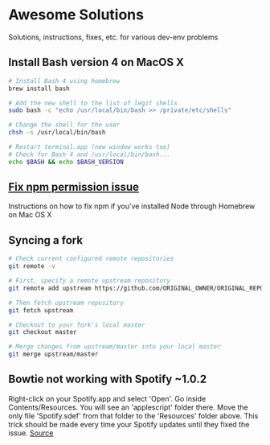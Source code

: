 # Awesome Solutions

Solutions, instructions, fixes, etc. for various dev-env problems

## Install Bash version 4 on MacOS X
```bash
# Install Bash 4 using homebrew
brew install bash

# Add the new shell to the list of legit shells
sudo bash -c "echo /usr/local/bin/bash >> /private/etc/shells"

# Change the shell for the user
chsh -s /usr/local/bin/bash

# Restart terminal.app (new window works too)
# Check for Bash 4 and /usr/local/bin/bash...
echo $BASH && echo $BASH_VERSION

```

## [Fix npm permission issue](https://gist.github.com/DanHerbert/9520689)
Instructions on how to fix npm if you've installed Node through Homebrew on Mac OS X

## Syncing a fork
```bash
# Check current configured remote repositories
git remote -v

# First, specify a remote upstream repository
git remote add upstream https://github.com/ORIGINAL_OWNER/ORIGINAL_REPOSITORY.git

# Then fetch upstream repository
git fetch upstream

# Checkout to your fork's local master
git checkout master

# Merge changes from upstream/master into your local master
git merge upstream/master
```

## Bowtie not working with Spotify ~1.0.2
Right-click on your Spotify.app and select 'Open'. Go inside Contents/Resources. You will see an 'applescript' folder there. Move the only file 'Spotify.sdef' from that folder to the 'Resources' folder above. This trick should be made every time your Spotify updates until they fixed the issue. [Source](http://mmth.us/support/simplify_mac/10.html)
